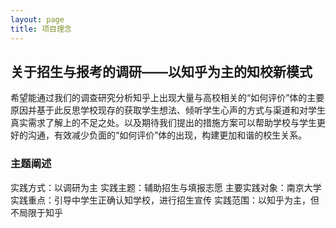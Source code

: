 ```yaml
---
layout: page
title: 项目理念
---
```

## 关于招生与报考的调研——以知乎为主的知校新模式 
希望能通过我们的调查研究分析知乎上出现大量与高校相关的“如何评价”体的主要原因并基于此反思学校现存的获取学生想法、倾听学生心声的方式与渠道和对学生真实需求了解上的不足之处。以及期待我们提出的措施方案可以帮助学校与学生更好的沟通，有效减少负面的“如何评价”体的出现，构建更加和谐的校生关系。
### 主题阐述
实践方式：以调研为主
实践主题：辅助招生与填报志愿
主要实践对象：南京大学
实践重点：引导中学生正确认知学校，进行招生宣传
实践范围：以知乎为主，但不局限于知乎